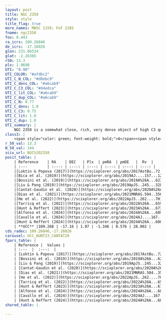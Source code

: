 ```yaml
---
layout: post
title: NGC 2358
style: style
title_flag: true
more_names: MWSC 1159; FoF 2285
fname: ngc2358
fov: 0.443
ra_icrs: 109.26846
de_icrs: -17.16026
glon: 231.06534
glat: -2.26365
r50: 13.3
plx: 1.0698
UTI: "0.90"
UTI_COLOR: "#afdbc2"
UTI_C_N_COL: "#d0ebc9"
UTI_C_dens_COL: "#a6cab9"
UTI_C_C3_COL: "#d4edca"
UTI_C_lit_COL: "#a6cab9"
UTI_C_dup_COL: "#a6cab9"
UTI_C_N: 0.77
UTI_C_dens: 1.0
UTI_C_C3: 0.75
UTI_C_lit: 1.0
UTI_C_dup: 1.0
UTI_summary: |
    NGC 2358 is a somewhat close, rich, very dense object of high C3 quality. It is very well-studied in the literature.
class3: |
    <span style="color: green; font-weight: bold;">A</span><span style="color: #FFC300; font-weight: bold;">B</span>
r_50_val: 13.3
N_50_val: 144
scix_url: NGC%202358
posit_table: |
    | Reference    | RA    | DEC   | Plx  | pmRA  | pmDE   |  Rv  |
    | :---         | :---: | :---: | :---: | :---: | :---: | :---: |
    |[Loktin & Popova (2017)](https://scixplorer.org/abs/2017AstBu..72..257L) | 109.23 | -17.117 | -- | -3.262 | 4.565 | -- |
    |[Bica et al. (2019)](https://scixplorer.org/abs/2019AJ....157...12B) | 109.215 | -17.041 | -- | -- | -- | -- |
    |[Bossini et al. (2019)](https://scixplorer.org/abs/2019A%26A...623A.108B) | 109.261 | -17.143 | -- | -- | -- | -- |
    |[Liu & Pang (2019)](https://scixplorer.org/abs/2019ApJS..245...32L) | 109.234 | -17.113 | 1.048 | -1.342 | 0.514 | -- |
    |[Cantat-Gaudin et al. (2020)](https://scixplorer.org/abs/2020A%26A...640A...1C) | 109.261 | -17.143 | 1.061 | -1.351 | 0.542 | -- |
    |[Dias et al. (2021)](https://scixplorer.org/abs/2021MNRAS.504..356D) | 109.246 | -17.117 | 1.067 | -1.352 | 0.523 | 27.881 |
    |[He et al. (2022)](https://scixplorer.org/abs/2022ApJS..262....7H) | 109.289 | -17.135 | 1.073 | -1.348 | 0.575 | -- |
    |[Tarricq et al. (2022)](https://scixplorer.org/abs/2022A%26A...659A..59T) | 109.3 | -17.163 | 1.065 | -1.338 | 0.58 | -- |
    |[Hunt & Reffert (2023)](https://scixplorer.org/abs/2023A%26A...673A.114H) | 109.272 | -17.174 | 1.071 | -1.361 | 0.607 | 27.412 |
    |[Alfonso et al. (2024)](https://scixplorer.org/abs/2024A%26A...689A..18A) | 109.285 | -17.135 | 1.027 | -1.387 | 0.57 | -- |
    |[Cavallo et al. (2024)](https://scixplorer.org/abs/2024AJ....167...12C) | 109.283 | -17.124 | 1.07 | -- | -- | -- |
    |[Hunt & Reffert (2024)](https://scixplorer.org/abs/2024A%26A...686A..42H) | 109.272 | -17.174 | 1.071 | -1.361 | 0.607 | 27.412 |
    | **UCC** |109.268 | -17.16 | 1.07 | -1.346 | 0.576 | 28.002 | 
cds_radec: 109.26846,-17.16026
carousel: UCC_HUNT23_CANTAT20
fpars_table: |
    | Reference |  Values |
    | :---  |  :---:  |
    | [Loktin & Popova (2017)](https://scixplorer.org/abs/2017AstBu..72..257L) | `E(B-V)=0.319, Dmod=10.354, logt=8.138` |
    | [Bossini et al. (2019)](https://scixplorer.org/abs/2019A%26A...623A.108B) | `AV=0.123, Dist=9.711, logA=8.701, Fe/H=0.0` |
    | [Liu & Pang (2019)](https://scixplorer.org/abs/2019ApJS..245...32L) | `Age=0.331, Z=0.25` |
    | [Cantat-Gaudin et al. (2020)](https://scixplorer.org/abs/2020A%26A...640A...1C) | `AVNN=0.02, DMNN=9.79, AgeNN=8.82` |
    | [Dias et al. (2021)](https://scixplorer.org/abs/2021MNRAS.504..356D) | `Av=0.374, Dist=900, logage=8.762, [Fe/H]=-0.013` |
    | [He et al. (2022)](https://scixplorer.org/abs/2022ApJS..262....7H) | `A0=0.5, logAge=8.6` |
    | [Tarricq et al. (2022)](https://scixplorer.org/abs/2022A%26A...659A..59T) | `Dist=888, logAgeNN=8.83` |
    | [Hunt & Reffert (2023)](https://scixplorer.org/abs/2023A%26A...673A.114H) | `AV50=0.227, diffAV50=1.177, MOD50=9.716, logAge50=8.622` |
    | [Alfonso et al. (2024)](https://scixplorer.org/abs/2024A%26A...689A..18A) | `AV=0.02155, MOD=9.78887, logAge=8.94995, Z=-0.0118` |
    | [Cavallo et al. (2024)](https://scixplorer.org/abs/2024AJ....167...12C) | `AV50=0.49, dMod50=9.89, logAge50=8.67, [Fe/H]50=0.17` |
    | [Hunt & Reffert (2024)](https://scixplorer.org/abs/2024A%26A...686A..42H) | `MassJ=370.961` |
shared_table: |
    
---
```


